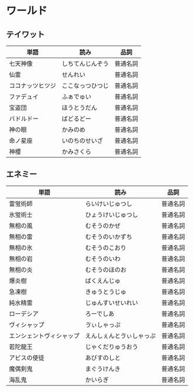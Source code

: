 # ワールド

## テイワット

|単語|読み|品詞|
|---|---|---|
|七天神像|しちてんじんぞう|普通名詞|
|仙霊|せんれい|普通名詞|
|ココナッツヒツジ|ここなっつひつじ|普通名詞|
|ファデュイ|ふぁでゅい|普通名詞|
|宝盗団|ほうとうだん|普通名詞|
|バドルドー|ばどるどー|普通名詞|
|神の眼|かみのめ|普通名詞|
|命ノ星座|いのちのせいざ|普通名詞|
|神櫻|かみさくら|普通名詞|

## エネミー

|単語|読み|品詞|
|---|---|---|
|雷蛍術師|らいけいじゅつし|普通名詞|
|氷蛍術士|ひょうけいじゅつし|普通名詞|
|無相の風|むそうのかぜ|普通名詞|
|無相の雷|むそうのいかずち|普通名詞|
|無相の氷|むそうのこおり|普通名詞|
|無相の岩|むそうのいわ|普通名詞|
|無相の炎|むそうのほのお|普通名詞|
|爆炎樹|ばくえんじゅ|普通名詞|
|急凍樹|きゅうとうじゅ|普通名詞|
|純水精霊|じゅんすいせいれい|普通名詞|
|ローデシア|ろーでしあ|普通名詞|
|ヴィシャップ|ゔぃしゃっぷ|普通名詞|
|エンシェントヴィシャップ|えんしぇんとゔぃしゃっぷ|普通名詞|
|若陀龍王|じゃくだりゅうおう|普通名詞|
|アビスの使徒|あびすのしと|普通名詞|
|魔偶剣鬼|まぐうけんき|普通名詞|
|海乱鬼|かいらぎ|普通名詞|